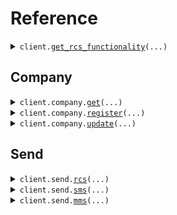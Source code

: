 # Reference
<details><summary><code>client.<a href="src/rcs/client.py">get_rcs_functionality</a>(...)</code></summary>
<dl>
<dd>

#### 📝 Description

<dl>
<dd>

<dl>
<dd>

Retrieve the RCS functionality of a phone number. For example checks if a phone number can receive RCS message and if it can receive RCS carousels.
</dd>
</dl>
</dd>
</dl>

#### 🔌 Usage

<dl>
<dd>

<dl>
<dd>

```python
from rcs import Pinnacle

client = Pinnacle(
    api_key="YOUR_API_KEY",
)
client.get_rcs_functionality()

```
</dd>
</dl>
</dd>
</dl>

#### ⚙️ Parameters

<dl>
<dd>

<dl>
<dd>

**phone_number:** `typing.Optional[str]` — The phone number to check for RCS functionality. Should be in E.164 format (i.e. +12345678901).
    
</dd>
</dl>

<dl>
<dd>

**request_options:** `typing.Optional[RequestOptions]` — Request-specific configuration.
    
</dd>
</dl>
</dd>
</dl>


</dd>
</dl>
</details>

## Company
<details><summary><code>client.company.<a href="src/rcs/company/client.py">get</a>(...)</code></summary>
<dl>
<dd>

#### 📝 Description

<dl>
<dd>

<dl>
<dd>

Retrieve the company's information (i.e. approval status, company name, etc.). Search by company ID or company name.
</dd>
</dl>
</dd>
</dl>

#### 🔌 Usage

<dl>
<dd>

<dl>
<dd>

```python
from rcs import Pinnacle

client = Pinnacle(
    api_key="YOUR_API_KEY",
)
client.company.get()

```
</dd>
</dl>
</dd>
</dl>

#### ⚙️ Parameters

<dl>
<dd>

<dl>
<dd>

**company_id:** `typing.Optional[int]` — The unique identifier for the company
    
</dd>
</dl>

<dl>
<dd>

**company_name:** `typing.Optional[str]` — The name of the company
    
</dd>
</dl>

<dl>
<dd>

**request_options:** `typing.Optional[RequestOptions]` — Request-specific configuration.
    
</dd>
</dl>
</dd>
</dl>


</dd>
</dl>
</details>

<details><summary><code>client.company.<a href="src/rcs/company/client.py">register</a>(...)</code></summary>
<dl>
<dd>

#### 📝 Description

<dl>
<dd>

<dl>
<dd>

Register a company for RCS with the Pinnacle platform
</dd>
</dl>
</dd>
</dl>

#### 🔌 Usage

<dl>
<dd>

<dl>
<dd>

```python
from rcs import CompanyContact, CompanyDetails, Pinnacle, PointOfContact

client = Pinnacle(
    api_key="YOUR_API_KEY",
)
client.company.register(
    company=CompanyDetails(
        name="name",
        address="address",
        ein="ein",
        description="description",
        brand_color="brandColor",
        logo_url="logoUrl",
        hero_url="heroUrl",
    ),
    company_contact=CompanyContact(
        primary_website_url="primaryWebsiteUrl",
        primary_website_label="primaryWebsiteLabel",
        primary_phone="primaryPhone",
        primary_phone_label="primaryPhoneLabel",
        primary_email="primaryEmail",
        primary_email_label="primaryEmailLabel",
        privacy_policy_url="privacyPolicyUrl",
        tos_url="tosUrl",
    ),
    point_of_contact=PointOfContact(
        poc_name="pocName",
        poc_title="pocTitle",
        poc_email="pocEmail",
    ),
)

```
</dd>
</dl>
</dd>
</dl>

#### ⚙️ Parameters

<dl>
<dd>

<dl>
<dd>

**company:** `CompanyDetails` 
    
</dd>
</dl>

<dl>
<dd>

**company_contact:** `CompanyContact` 
    
</dd>
</dl>

<dl>
<dd>

**point_of_contact:** `PointOfContact` 
    
</dd>
</dl>

<dl>
<dd>

**optionals:** `typing.Optional[Optionals]` 
    
</dd>
</dl>

<dl>
<dd>

**request_options:** `typing.Optional[RequestOptions]` — Request-specific configuration.
    
</dd>
</dl>
</dd>
</dl>


</dd>
</dl>
</details>

<details><summary><code>client.company.<a href="src/rcs/company/client.py">update</a>(...)</code></summary>
<dl>
<dd>

#### 📝 Description

<dl>
<dd>

<dl>
<dd>

Update a company on the Pinnacle platform
</dd>
</dl>
</dd>
</dl>

#### 🔌 Usage

<dl>
<dd>

<dl>
<dd>

```python
from rcs import Pinnacle

client = Pinnacle(
    api_key="YOUR_API_KEY",
)
client.company.update(
    company_id="companyId",
)

```
</dd>
</dl>
</dd>
</dl>

#### ⚙️ Parameters

<dl>
<dd>

<dl>
<dd>

**company_id:** `str` 
    
</dd>
</dl>

<dl>
<dd>

**company:** `typing.Optional[Company]` 
    
</dd>
</dl>

<dl>
<dd>

**company_contact:** `typing.Optional[CompanyContact]` 
    
</dd>
</dl>

<dl>
<dd>

**point_of_contact:** `typing.Optional[PointOfContact]` 
    
</dd>
</dl>

<dl>
<dd>

**optionals:** `typing.Optional[Optionals]` 
    
</dd>
</dl>

<dl>
<dd>

**request_options:** `typing.Optional[RequestOptions]` — Request-specific configuration.
    
</dd>
</dl>
</dd>
</dl>


</dd>
</dl>
</details>

## Send
<details><summary><code>client.send.<a href="src/rcs/send/client.py">rcs</a>(...)</code></summary>
<dl>
<dd>

#### 📝 Description

<dl>
<dd>

<dl>
<dd>

Send an interactive RCS message with text, media, or cards. Each message can only contain either text, media, or card(s).

Quick replies can also be added to the message.
</dd>
</dl>
</dd>
</dl>

#### 🔌 Usage

<dl>
<dd>

<dl>
<dd>

```python
from rcs import Pinnacle

client = Pinnacle(
    api_key="YOUR_API_KEY",
)
client.send.rcs(
    from_="from",
    to="to",
)

```
</dd>
</dl>
</dd>
</dl>

#### ⚙️ Parameters

<dl>
<dd>

<dl>
<dd>

**from_:** `str` 

The id of the RCS agent sending the message.

Use 'test' if you want to send from the Pinnacle test agent. The test agent can only send to whitelisted test numbers.

See https://dashboard.trypinnacle.app/settings/test-numbers to whitelist a number.
    
</dd>
</dl>

<dl>
<dd>

**to:** `str` — The recipient's RCS-enabled phone number in E.164 format (e.g., +12345678901).
    
</dd>
</dl>

<dl>
<dd>

**text:** `typing.Optional[str]` 

Text content of the message.

Make sure you have either 'text', 'mediaUrl', or 'cards'. An error will be thrown if multiple (i.e. both 'text' and 'mediaUrl') is provided.
    
</dd>
</dl>

<dl>
<dd>

**media_url:** `typing.Optional[str]` 

Media URL to be included in the message.

Make sure you have either 'text', 'mediaUrl', or 'cards'. An error will be thrown if multiple (i.e. both 'text' and 'mediaUrl') is provided.
    
</dd>
</dl>

<dl>
<dd>

**cards:** `typing.Optional[typing.Sequence[Card]]` 

List of rich cards. Maximum of 10 cards. 

Make sure you have either 'text', 'mediaUrl', or 'cards'. An error will be thrown if multiple (i.e. both 'text' and 'mediaUrl') is provided.
    
</dd>
</dl>

<dl>
<dd>

**quick_replies:** `typing.Optional[typing.Sequence[Action]]` — Optional list of quick reply actions (max 10).
    
</dd>
</dl>

<dl>
<dd>

**request_options:** `typing.Optional[RequestOptions]` — Request-specific configuration.
    
</dd>
</dl>
</dd>
</dl>


</dd>
</dl>
</details>

<details><summary><code>client.send.<a href="src/rcs/send/client.py">sms</a>(...)</code></summary>
<dl>
<dd>

#### 📝 Description

<dl>
<dd>

<dl>
<dd>

Send an SMS message to a recipient.
</dd>
</dl>
</dd>
</dl>

#### 🔌 Usage

<dl>
<dd>

<dl>
<dd>

```python
from rcs import Pinnacle

client = Pinnacle(
    api_key="YOUR_API_KEY",
)
client.send.sms(
    to="to",
    from_="from",
    text="text",
)

```
</dd>
</dl>
</dd>
</dl>

#### ⚙️ Parameters

<dl>
<dd>

<dl>
<dd>

**to:** `str` — The recipient's phone number in E.164 format (e.g., +12345678901).
    
</dd>
</dl>

<dl>
<dd>

**from_:** `str` — The sender's phone number in E.164 format. Must be owned by the user.
    
</dd>
</dl>

<dl>
<dd>

**text:** `str` — The SMS message content (max 1600 characters).
    
</dd>
</dl>

<dl>
<dd>

**request_options:** `typing.Optional[RequestOptions]` — Request-specific configuration.
    
</dd>
</dl>
</dd>
</dl>


</dd>
</dl>
</details>

<details><summary><code>client.send.<a href="src/rcs/send/client.py">mms</a>(...)</code></summary>
<dl>
<dd>

#### 📝 Description

<dl>
<dd>

<dl>
<dd>

Send an MMS message with media attachments.
</dd>
</dl>
</dd>
</dl>

#### 🔌 Usage

<dl>
<dd>

<dl>
<dd>

```python
from rcs import Pinnacle

client = Pinnacle(
    api_key="YOUR_API_KEY",
)
client.send.mms(
    to="to",
    from_="from",
    media_urls=[
        "https://example.com/image1.jpg",
        "https://example.com/video.mp4",
    ],
)

```
</dd>
</dl>
</dd>
</dl>

#### ⚙️ Parameters

<dl>
<dd>

<dl>
<dd>

**to:** `str` — The recipient's phone number in E.164 format (e.g., +12345678901).
    
</dd>
</dl>

<dl>
<dd>

**from_:** `str` — The sender's phone number in E.164 format. Must be owned by the user.
    
</dd>
</dl>

<dl>
<dd>

**media_urls:** `typing.Sequence[str]` — The URLs of media to include. `jpeg`, `jpg`, `gif`, and `png` file types are fully supported and have a size limit of 5 MB. 500 KB limit for other types. Up to 10 media URLs can be included.
    
</dd>
</dl>

<dl>
<dd>

**text:** `typing.Optional[str]` — The MMS message content (max 1600 characters).
    
</dd>
</dl>

<dl>
<dd>

**request_options:** `typing.Optional[RequestOptions]` — Request-specific configuration.
    
</dd>
</dl>
</dd>
</dl>


</dd>
</dl>
</details>

